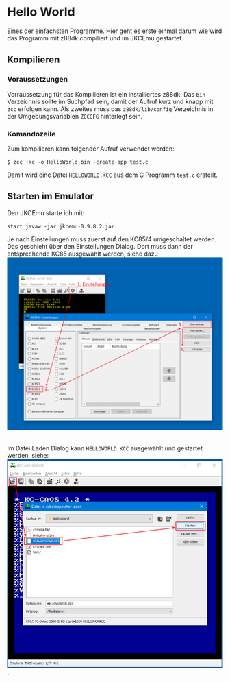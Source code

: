 # Hello World

Eines der einfachsten Programme. Hier geht es erste einmal darum wie wird das Programm mit z88dk compiliert und im JKCEmu gestartet.

## Kompilieren

### Voraussetzungen

Vorraussetzung für das Kompilieren ist ein installiertes z88dk. Das `bin` Verzeichnis sollte im Suchpfad sein, damit der Aufruf kurz und knapp mit 
`zcc` erfolgen kann. Als zweites muss das `z88dk/lib/config` Verzeichnis in der Umgebungsvariablen `ZCCCFG` hinterlegt sein.

### Komandozeile
Zum kompilieren kann folgender Aufruf verwendet werden:

```
$ zcc +kc -o HelloWorld.bin -create-app test.c
```
Damit wird eine Datei `HELLOWORLD.KCC` aus dem C Programm `test.c` erstellt.

## Starten im Emulator

Den JKCEmu starte ich mit:

```
start javaw -jar jkcemu-0.9.8.2.jar
```
Je nach Einstellungen muss zuerst auf den KC85/4 umgeschaltet werden. Das geschieht über den Einstellungen Dialog. Dort muss dann der entsprechende KC85 
ausgewählt werden, siehe dazu ![Einstellungen-KC85/4](/images/JKCEMU-85-4.png).

Im Datei Laden Dialog kann `HELLOWORLD.KCC` ausgewählt und gestartet werden, siehe: ![Laden](/images/Start-HelloWorld.png).

